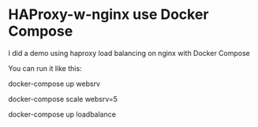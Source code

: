# HAProxy-w-nginx use Docker Compose
I did a demo using haproxy load balancing on nginx with Docker Compose


You can run it like this:

docker-compose up websrv

docker-compose scale websrv=5

docker-compose up loadbalance


